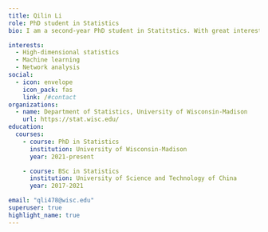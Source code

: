 ```yaml
---
title: Qilin Li
role: PhD student in Statistics
bio: I am a second-year PhD student in Statitstics. With great interest in the intersection of statistics and computer science, I have been exploring the areas across high-dimensional statistics, machine learning, optimization and network analysis. I have just passed the PhD qualifying exam and now I am looking for a research opportunity preferably in the areas above. I am also open to the topics relevant to data analysis in some more application-oriented contexts such as biomedical science and sports science. Currently, I am taking the course MATH 888 which is about causal inference. My first interest for causal inference comes from the well-known saying: Association does not mean causality. While machine learning algorithms are much better than humans at parsing out small patterns in massive data sets, they struggle to comprehend these minor causal relationships. I hope to learn about causal inference in this course and then try to use causal inference to improve machine learning algorithms.

interests: 
  - High-dimensional statistics
  - Machine learning
  - Network analysis
social:
  - icon: envelope
    icon_pack: fas
    link: /#contact
organizations:
  - name: Department of Statistics, University of Wisconsin-Madison
    url: https://stat.wisc.edu/
education:
  courses:
    - course: PhD in Statistics
      institution: University of Wisconsin-Madison
      year: 2021-present

    - course: BSc in Statistics
      institution: University of Science and Technology of China
      year: 2017-2021

email: "qli478@wisc.edu"
superuser: true
highlight_name: true
---
```

